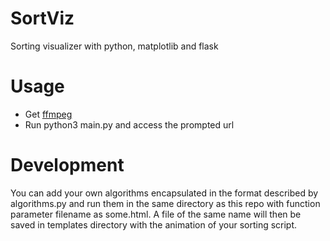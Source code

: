 # SortViz
Sorting visualizer with python, matplotlib and flask

# Usage
- Get [ffmpeg](https://www.tecmint.com/install-ffmpeg-in-linux/)
- Run python3 main.py and access the prompted url

# Development
You can add your own algorithms encapsulated in the format described by algorithms.py and run them in the same directory as this repo with function parameter filename as some.html. A file of the same name will then be saved in templates directory with the animation of your sorting script.
